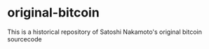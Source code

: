 original-bitcoin
================

This is a historical repository of Satoshi Nakamoto's original bitcoin sourcecode